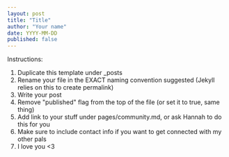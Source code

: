 ```yaml
---
layout: post
title: "Title"
author: "Your name"
date: YYYY-MM-DD
published: false
---
```


Instructions:
1) Duplicate this template under _posts
2) Rename your file in the EXACT naming convention suggested (Jekyll relies on this to create permalink)
3) Write your post
4) Remove "published" flag from the top of the file (or set it to true, same thing)
5) Add link to your stuff under pages/community.md, or ask Hannah to do this for you
6) Make sure to include contact info if you want to get connected with my other pals
7) I love you <3